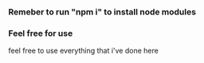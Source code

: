 ### Remeber to run "npm i" to install node modules

### Feel free for use
<p>feel free to use everything that i've done here</p>
